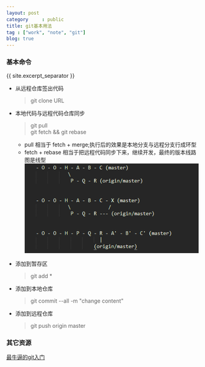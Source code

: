 ```yaml
---
layout: post
category     : public
title: git基本用法
tag : ["work", "note", "git"]
blog: true
---
```


### 基本命令
{{ site.excerpt_separator }}

* 从远程仓库签出代码
  > git clone URL

* 本地代码与远程代码仓库同步
  > git pull   
  > git fetch && git rebase

  - pull 相当于 fetch + merge;执行后的效果是本地分支与远程分支行成环型
  - fetch + rebase 相当于把远程代码同步下来，继续开发，最终的版本线路图是线型    
  ![merge vs rebase](/assets/images/merge_vs_rebase.gif)
 
* 添加到暂存区   
  > git add *   

* 添加到本地仓库 
  > git commit --all -m "change content"  

* 添加到远程仓库
  > git push origin master      

### 其它资源
[最牛逼的git入门](http://rogerdudler.github.io/git-guide/index.zh.html)

